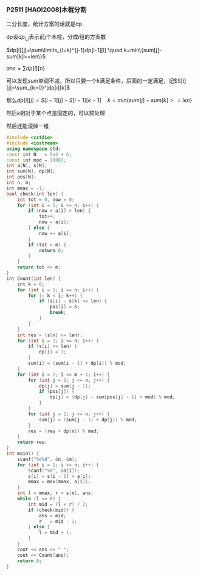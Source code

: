 ### P2511 [HAOI2008]木棍分割

二分长度，统计方案的话就是dp

dp设$dp_{i,j}$表示前$j$个木棍，分成$i$组的方案数

$dp[i][j]=\sum\limits_{l=k}^{j-1}dp[i-1][l] \quad k=min\{sum[j]-sum[k]>=len\}$

$ans=\sum dp[i][n]$

可以发现$sum$单调不减，所以只要一个$k$满足条件，后面的一定满足，记$S[i][j]=\sum_{k=0}^jdp[i][k]$

那么$dp[i][j]=S[i-1][j]-S[i-1][k-1] \quad k=min\{sum[j]-sum[k]>=len\}$

然后$k$相对于某个点是固定的，可以预处理

然后还能滚掉一维

```cpp
#include <cstdio>
#include <iostream>
using namespace std;
const int N   = 5e4 + 6;
const int mod = 10007;
int a[N], s[N];
int sum[N], dp[N];
int pos[N];
int n, m;
int mmax = -1;
bool check(int len) {
    int tot = 0, now = 0;
    for (int i = 1; i <= n; i++) {
        if (now + a[i] > len) {
            tot++;
            now = a[i];
        } else {
            now += a[i];
        }
        if (tot > m) {
            return 0;
        }
    }
    return tot <= m;
}
int Count(int len) {
    int k = 0;
    for (int i = 1; i <= n; i++) {
        for (; k < i; k++) {
            if (s[i] - s[k] <= len) {
                pos[i] = k;
                break;
            }
        }
    }
    int res = (s[n] <= len);
    for (int i = 1; i <= n; i++) {
        if (s[i] <= len) {
            dp[i] = 1;
        }
        sum[i] = (sum[i - 1] + dp[i]) % mod;
    }
    for (int i = 2; i <= m + 1; i++) {
        for (int j = 1; j <= n; j++) {
            dp[j] = sum[j - 1];
            if (pos[j]) {
                dp[j] = (dp[j] - sum[pos[j] - 1] + mod) % mod;
            }
        }
        for (int j = 1; j <= n; j++) {
            sum[j] = (sum[j - 1] + dp[j]) % mod;
        }
        res = (res + dp[n]) % mod;
    }
    return res;
}
int main() {
    scanf("%d%d", &n, &m);
    for (int i = 1; i <= n; i++) {
        scanf("%d", &a[i]);
        s[i] = s[i - 1] + a[i];
        mmax = max(mmax, a[i]);
    }
    int l = mmax, r = s[n], ans;
    while (l <= r) {
        int mid = (l + r) / 2;
        if (check(mid)) {
            ans = mid;
            r   = mid - 1;
        } else {
            l = mid + 1;
        }
    }
    cout << ans << " ";
    cout << Count(ans);
    return 0;
}
```